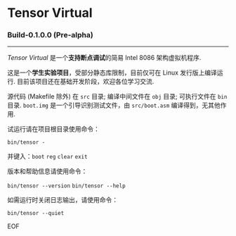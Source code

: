 # Tensor Virtual
### Build-0.1.0.0 (Pre-alpha)
---
*Tensor Virtual* 是一个**支持断点调试**的简易 Intel 8086 架构虚拟机程序.

这是一个**学生实验项目**，受部分静态库限制，目前仅可在 Linux 发行版上编译运行. 目前该项目还在基础开发阶段，欢迎各位学习交流.

源代码 (Makefile 除外) 在 `src` 目录;
编译中间文件在 `obj` 目录;
可执行文件在 `bin` 目录.
`boot.img` 是一个引导识别测试文件，由 `src/boot.asm` 编译得到，无其他作用.

试运行请在项目根目录使用命令：

```bin/tensor -```

并键入：`boot` `reg` `clear` `exit`

版本和帮助信息请使用命令：

```bin/tensor --version```
```bin/tensor --help```

如需运行时关闭日志输出，请使用命令：

```bin/tensor --quiet```

EOF
